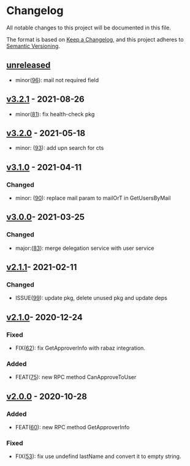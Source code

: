 # Changelog

All notable changes to this project will be documented in this file.

The format is based on [Keep a Changelog](https://keepachangelog.com/en/1.0.0/),
and this project adheres to [Semantic Versioning](https://semver.org/spec/v2.0.0.html).

## [unreleased]

- minor([96](https://github.com/meateam/user-service/pull/96)): mail not required field

## [v3.2.1] - 2021-08-26

- minor([81](https://github.com/meateam/user-service/issues/81)): fix health-check pkg

## [v3.2.0] - 2021-05-18

- minor: ([93](https://github.com/meateam/user-service/pull/93)): add upn search for cts

## [v3.1.0] - 2021-04-11

### Changed

- minor: ([90](https://github.com/meateam/user-service/pull/90)): replace mail param to mailOrT in GetUsersByMail

## [v3.0.0]- 2021-03-25

### Changed

- major:([83](https://github.com/meateam/user-service/issues/83)): merge delegation service with user service

## [v2.1.1]- 2021-02-11

### Changed

- ISSUE([99](https://github.com/meateam/drive-project/issues/99)): update pkg, delete unused pkg and update deps

## [v2.1.0]- 2020-12-24

### Fixed

- FIX([62](https://github.com/meateam/user-service/pull/62)): fix GetApproverInfo with rabaz integration.

### Added

- FEAT([75](https://github.com/meateam/user-service/pull/62)): new RPC method CanApproveToUser

## [v2.0.0] - 2020-10-28

### Added

- FEAT([60](https://github.com/meateam/user-service/pull/60)): new RPC method GetApproverInfo

### Fixed

- FIX([53](https://github.com/meateam/user-service/pull/53)): fix use undefind lastName and convert it to empty string.

[unreleased]: https://github.com/meateam/user-service/compare/master...develop
[v2.0.0]: https://github.com/meateam/user-service/compare/v1.3...v2.0.0
[v2.1.0]: https://github.com/meateam/user-service/compare/v2.0.0...v2.1.0
[v2.1.1]: https://github.com/meateam/user-service/compare/v2.1.0...v2.1.1
[v3.0.0]: https://github.com/meateam/user-service/compare/v2.1.1...v3.0.0
[v3.1.0]: https://github.com/meateam/user-service/compare/v3.0.0...v3.1.0
[v3.2.0]: https://github.com/meateam/user-service/compare/v3.1.0...v3.2.0
[v3.2.1]: https://github.com/meateam/user-service/compare/v3.2.0...v3.2.1
